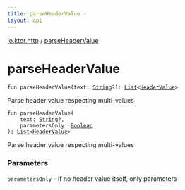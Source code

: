 ```yaml
---
title: parseHeaderValue - 
layout: api
---
```


<div class='api-docs-breadcrumbs'><a href="index.html">io.ktor.http</a> / <a href="./parse-header-value.html">parseHeaderValue</a></div>

# parseHeaderValue

<div class="overload-group" markdown="1">

<div class="signature"><code><span class="keyword">fun </span><span class="identifier">parseHeaderValue</span><span class="symbol">(</span><span class="parameterName" id="io.ktor.http$parseHeaderValue(kotlin.String)/text">text</span><span class="symbol">:</span>&nbsp;<a href="https://kotlinlang.org/api/latest/jvm/stdlib/kotlin/-string/index.html"><span class="identifier">String</span></a><span class="symbol">?</span><span class="symbol">)</span><span class="symbol">: </span><a href="https://kotlinlang.org/api/latest/jvm/stdlib/kotlin.collections/-list/index.html"><span class="identifier">List</span></a><span class="symbol">&lt;</span><a href="-header-value/index.html"><span class="identifier">HeaderValue</span></a><span class="symbol">&gt;</span></code></div>

Parse header value respecting multi-values

</div>
<div class="overload-group" markdown="1">

<div class="signature"><code><span class="keyword">fun </span><span class="identifier">parseHeaderValue</span><span class="symbol">(</span><br/>&nbsp;&nbsp;&nbsp;&nbsp;<span class="parameterName" id="io.ktor.http$parseHeaderValue(kotlin.String, kotlin.Boolean)/text">text</span><span class="symbol">:</span>&nbsp;<a href="https://kotlinlang.org/api/latest/jvm/stdlib/kotlin/-string/index.html"><span class="identifier">String</span></a><span class="symbol">?</span><span class="symbol">, </span><br/>&nbsp;&nbsp;&nbsp;&nbsp;<span class="parameterName" id="io.ktor.http$parseHeaderValue(kotlin.String, kotlin.Boolean)/parametersOnly">parametersOnly</span><span class="symbol">:</span>&nbsp;<a href="https://kotlinlang.org/api/latest/jvm/stdlib/kotlin/-boolean/index.html"><span class="identifier">Boolean</span></a><br/><span class="symbol">)</span><span class="symbol">: </span><a href="https://kotlinlang.org/api/latest/jvm/stdlib/kotlin.collections/-list/index.html"><span class="identifier">List</span></a><span class="symbol">&lt;</span><a href="-header-value/index.html"><span class="identifier">HeaderValue</span></a><span class="symbol">&gt;</span></code></div>

Parse header value respecting multi-values

### Parameters

<code>parametersOnly</code> - if no header value itself, only parameters

</div>
